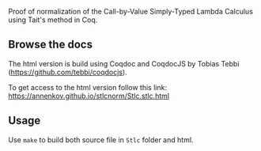 Proof of normalization of the Call-by-Value Simply-Typed Lambda Calculus using Tait's method in Coq.

Browse the docs
-----------
The html version is build using Coqdoc and CoqdocJS by Tobias Tebbi (https://github.com/tebbi/coqdocjs).

To get access to the html version follow this link: https://annenkov.github.io/stlcnorm/Stlc.stlc.html

Usage
-----

Use `make` to build both source file in `Stlc` folder and html.
